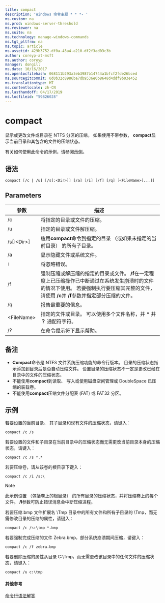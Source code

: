 ```yaml
---
title: compact
description: 'Windows 命令主题 * * *- '
ms.custom: na
ms.prod: windows-server-threshold
ms.reviewer: na
ms.suite: na
ms.technology: manage-windows-commands
ms.tgt_pltfrm: na
ms.topic: article
ms.assetid: 429b3752-df0a-43a4-a210-df2f3ad03c3b
author: coreyp-at-msft
ms.author: coreyp
manager: dongill
ms.date: 10/16/2017
ms.openlocfilehash: 068111b293a3eb3987b14744a1bfcf2fde26bced
ms.sourcegitcommit: 0d0b32c8986ba7db9536e0b8648d4ddf9b03e452
ms.translationtype: MT
ms.contentlocale: zh-CN
ms.lasthandoff: 04/17/2019
ms.locfileid: "59826028"
---
```

# <a name="compact"></a>compact



显示或更改文件或目录在 NTFS 分区的压缩。 如果使用不带参数， **compact**显示当前目录和其包含的文件的压缩状态。

有关如何使用此命令的示例，请参阅[示例](#BKMK_examples)。

## <a name="syntax"></a>语法

```
compact [/c | /u] [/s[:<Dir>]] [/a] [/i] [/f] [/q] [<FileName>[...]]
```

## <a name="parameters"></a>Parameters

|参数|描述|
|---------|-----------|
|/c|将指定的目录或文件的压缩。|
|/u|指定的目录或文件解压缩。|
|/s[:\<Dir>]|适用**compact**命令到指定的目录 （或如果未指定的当前目录） 的所有子目录。|
|/a|显示隐藏文件或系统文件。|
|i|将忽略错误。|
|/f|强制压缩或解压缩的指定的目录或文件。 **/f**在一定程度上已压缩操作已中断通过在系统发生崩溃时的文件的情况下使用。 若要强制执行要压缩其完整的文件，请使用 **/c**并 **/f**参数并指定部分压缩的文件。|
|/q|报告最重要的信息。|
|\<FileName>|指定的文件或目录。 可以使用多个文件名称，并 **&#42;** 并 **？** 通配符字符。|
|/?|在命令提示符下显示帮助。|

## <a name="remarks"></a>备注

-   **Compact**命令是 NTFS 文件系统压缩功能的命令行版本。 目录的压缩状态指示添加到目录后是否自动压缩文件。 设置目录的压缩状态不一定是更改已经在目录中的文件的压缩状态。
-   不能使用**compact**到读取、 写入或使用磁盘空间管理或 DoubleSpace 已压缩的装载卷。
-   不能使用**compact**压缩文件分配表 (FAT) 或 FAT32 分区。

## <a name="BKMK_examples"></a>示例

若要设置的当前目录、 其子目录和现有文件的压缩状态，请键入：
```
compact /c /s 
```
若要设置的文件和子目录在当前目录中的压缩状态而无需更改当前目录本身的压缩状态，请键入：
```
compact /c /s *.*
```
若要压缩卷，请从该卷的根目录下键入：
```
compact /c /i /s:\
```

> [!NOTE]
> 此示例设置 （包括卷上的根目录） 的所有目录的压缩状态，并将压缩卷上的每个文件。 **/I**参数可防止错误消息会中断压缩进程。

若要压缩.bmp 文件扩展名 \Tmp 目录中的所有文件和所有子目录的 \Tmp，而无需修改目录的压缩的属性，请键入：
```
compact /c /s:\tmp *.bmp
```
若要强制完成压缩的文件 Zebra.bmp，部分系统崩溃期间压缩，请键入：
```
compact /c /f zebra.bmp
```
若要删除压缩的属性从目录 C:\Tmp，而无需更改该目录中的任何文件的压缩状态，请键入：
```
compact /u c:\tmp
```

#### <a name="additional-references"></a>其他参考

[命令行语法解答](command-line-syntax-key.md)